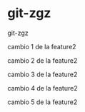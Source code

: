 # git-zgz
git-zgz


cambio 1 de la feature2

cambio 2 de la feature2

cambio 3 de la feature2

cambio 4 de la feature2

cambio 5 de la feature2